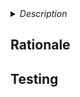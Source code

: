 <details>
<summary><em>Description</em></summary>
Some placeholder text
</details>

## Rationale

## Testing
